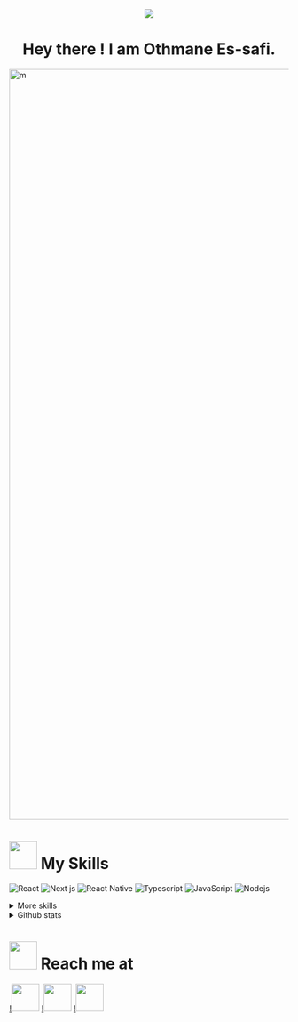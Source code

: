 <div align="center">
 <img src="https://user-images.githubusercontent.com/44867969/173242797-49f18116-969a-405b-a781-383cd0d52ae2.PNG"/>
<h1> Hey there ! I am Othmane Es-safi.</h1>

</div>

<img width="1350" alt="m" src="https://user-images.githubusercontent.com/44867969/173244927-97499d44-2392-4114-8495-545930c824e6.png">

# <img src="https://user-images.githubusercontent.com/44867969/173243465-11099cdc-9c51-492f-8b50-5c4771d35b2c.PNG" width="50" />  My Skills

<p>
  <img alt="React" src="https://img.shields.io/badge/-React-45b8d8?style=flat-square&logo=react&logoColor=white" />
  <img alt="Next js" src="https://img.shields.io/badge/-Next-000?style=flat-square&logo=Next.js&logoColor=white" />
  <img alt="React Native" src="https://img.shields.io/badge/React_Native-20232A?style=flat&logo=react&logoColor=61DAFB" />
  <img alt="Typescript" src="https://img.shields.io/badge/-Typescript-2E72BB?style=flat-square&logo=typescript&logoColor=white" />
  <img alt="JavaScript" src="https://img.shields.io/badge/javascript%20-%23323330.svg?&style=flat-square&logo=javascript&logoColor=%23F7DF1E"/>
  <img alt="Nodejs" src="https://img.shields.io/badge/-Nodejs-43853d?style=flat-square&logo=Node.js&logoColor=white" />
  
</p>


<details>
  <summary>More skills</summary>

  ### Code
  <p>
    <img alt="Redux" src="https://img.shields.io/badge/Redux-593D88?style=for-the-badge&logo=redux&logoColor=white" />
    <img alt="Mongo DB" src="https://img.shields.io/badge/MongoDB-4EA94B?style=for-the-badge&logo=mongodb&logoColor=white" />
    <img alt="Mysql" src="https://img.shields.io/badge/MySQL-00000F?style=for-the-badge&logo=mysql&logoColor=white" />
    <img alt="React Native" src="https://img.shields.io/badge/React_Native-20232A?style=for-the-badge&logo=react&logoColor=61DAFB" />
    <img alt="Express js" src="https://img.shields.io/badge/Express.js-404D59?style=for-the-badge" />
    <img alt="PHP" src="https://img.shields.io/badge/PHP-777BB4?style=for-the-badge&logo=php&logoColor=white" />
    <img alt="git" src="https://img.shields.io/badge/-Git-F05032?style=for-the-badge&logo=git&logoColor=white" />
    <img alt="Tailwind css" src="https://img.shields.io/badge/Tailwind_CSS-38B2AC?style=for-the-badge&logo=tailwind-css&logoColor=white" />
    <img alt="Bootstrap" src="https://img.shields.io/badge/Bootstrap-563D7C?style=for-the-badge&logo=bootstrap&logoColor=white"/>
    <img alt="Material ui" src="https://img.shields.io/badge/Material--UI-0081CB?style=for-the-badge&logo=material-ui&logoColor=white" />
    <img alt="Styled Components" src="https://img.shields.io/badge/styled--components-DB7093?style=for-the-badge&logo=styled-           components&logoColor=white" />
    <img alt="C" src="https://img.shields.io/badge/c%20-%2300599C.svg?&style=for-the-badge&logo=c&logoColor=white"/>
   </p>
  
  ### Software
  
  <p>
    <img alt="Illustrator" src="https://img.shields.io/badge/Adobe%20Illustrator-FF9A00?style=for-the-badge&logo=adobe%20illustrator&logoColor=white" />
    <img alt="Photoshop" src="https://img.shields.io/badge/Adobe%20Photoshop-31A8FF?style=for-the-badge&logo=Adobe%20Photoshop&logoColor=black" />
    <img alt="ae" src="https://img.shields.io/badge/Adobe%20after%20affects-CF96FD?style=for-the-badge&logo=Adobe%20after%20effects&logoColor=393665" />
    <img alt="Adobe XD" src="https://img.shields.io/badge/Adobe%20XD-470137?style=for-the-badge&logo=Adobe%20XD&logoColor=#FF61F6" />
    <img alt="Lightroom" src="https://img.shields.io/badge/Adobe%20Lightroom-31A8FF?style=for-the-badge&logo=Adobe%20Lightroom&logoColor=white" />
    <img alt="Figma" src="https://img.shields.io/badge/Figma-F24E1E?style=for-the-badge&logo=figma&logoColor=white" />
    <img alt="Canva" src="https://img.shields.io/badge/Canva-%2300C4CC.svg?&style=for-the-badge&logo=Canva&logoColor=white" />
  </p>
  
</details>

<details>
  <summary>Github stats</summary>
  
  ![Anurag's github stats](https://github-readme-stats.vercel.app/api?username=othmaneessafi&show_icons=true&theme=radical)<br>
  [![Top Langs](https://github-readme-stats.vercel.app/api/top-langs/?username=othmaneessafi&langs_count=8&show_icons=true&theme=radical&layout=compact)](https://github.com/anuraghazra/github-readme-stats)

 </details>
 
# <img src="https://user-images.githubusercontent.com/44867969/173247843-407f54d6-9aad-45f6-8ac8-4205423b4e65.PNG" width="50" />  Reach me at 

<a href="mailto:othmaneessafi1@gmail.com">!<img src="https://user-images.githubusercontent.com/44867969/173248274-56810d67-1340-43e4-a52c-65a365c81340.png" width="50" /></a>
<a href="https://www.linkedin.com/in/othmane-es-safi/">!<img src="https://user-images.githubusercontent.com/44867969/173248278-17f361c6-61f5-42fa-84c8-0e2ff8309b85.png" width="50" /></a>
<a href="https://twitter.com/othmane_es">!<img src="https://user-images.githubusercontent.com/44867969/173248276-2db4be25-58f8-495f-bc91-994feabaa55d.png" width="50" /></a>



<br />

